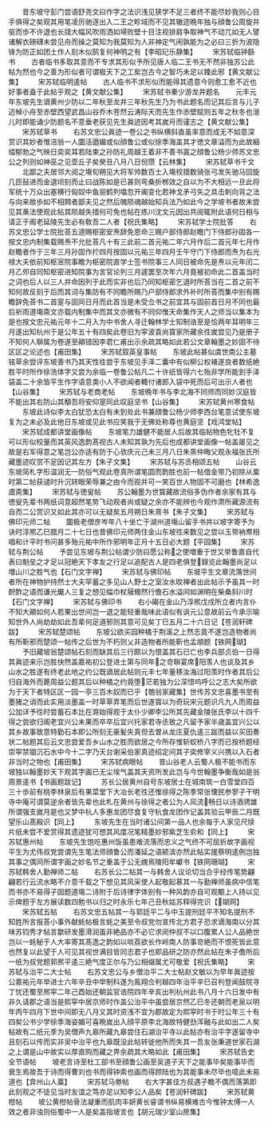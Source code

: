 <!-- { "loadSidebar": true } -->
　　昔东坡守彭门尝语舒尧文曰作字之法识浅见狭学不足三者终不能尽妙我则心目手俱得之矣观其用笔凌厉驰逐出入二王之畛域而不见其辙迹晩年独与顔鲁公周旋并驱而歩不许退也长牋大幅风吹雨洒如埽败壁十目注视排肩争取神气不动兀如无人譬诸解衣磅礴未尝见舟而操之莫知为我莫知为人非神定气闲孰能为之必曰三折为波隐锋为防正如团土作人刻木似鹄复何神明之有【李昭玘乐静集】
　　宋苏轼临钟繇书
　　古者临书多取其意而不专求其形似予所见唐人临二王书无不然非独苏公此帖为然也今之善为形似者可谓极天下之工矣岂古今之智巧未足以臻此邪【黄文献公集】
　　宋苏轼临明逺帖
　　古人临书不求形似而能得其遗意今则愈工愈不近也好事者盍于此帖乎观之【黄文献公集】
　　宋苏轼书秦少游龙井题名
　　元丰元年东坡先生谪黄州少防以二年秋至龙井三年秋先生乃为书此题名而记其后言与儿子迈棹小舟至赤壁西望武昌山谷乔木苍然云涛际天而先生作赤壁赋则五年之秋冬也溍儿时即能诵少防题名不意垂老获见先生眞迹因考其嵗月而谨志之【黄文献公集】
　　宋苏轼草书
　　右苏文忠公眞迹一卷公之书纵横斜直虽率意而成无不如意深赏识其妙者惟涪翁一人圜活遒媚或似顔鲁公或似徐季海盖其才徳文章溢而为此故絪緼郁勃之气映日奕奕耳若陆柬之孙防礼周越王着非不善书寘之顔鲁公杨少师苏文忠公之列则如神巫之见壶丘子矣癸丑八月八日倪瓒【云林集】
　　宋苏轼草书千文
　　北鄙之夫居邻大阅之塲旬朔见大将军帅数百士入塲校猎数骑张弓发矢驰马回旋几匝鼔进而金退顷刻而止曰战陈如是已甚则弯桑折桞效之自以为不大相远一旦此将军统十万众出塞横行匈奴中鱼丽鹤列噏忽开阖变化若神戈矛弓矢之具击刺向背之法与向来故歩如不相闗者鄙夫见之然后魄陨魂越始知兵法乃如此今之学坡书者故未尝见其槀法使观此帖其陨越失措何可免也帖在练川沈文元因出共阅辄附此语何日相与请正于阁老延陵先生必有敎吾二人者【祝氏集略】
　　宋苏轼学士院批答
　　右苏文忠公学士院批荅五道赐枢密安焘辞免恩命三赐户部侍郎赵瞻门下侍郎孙固各一按文忠内制集载赐焘不允批荅凡十有三此前二首元祐二年六月作后二首元年七月作赵瞻者作于三年三月孙固作扵四月按固以元祐三年四月壬午守门下侍郎而焘为右光禄大夫依前知枢宻院事瞻为枢密院直学士签书院事三人同日被命先是焘以元年闰二月乙夘自同知枢密进知院事为言官论列三月遽罢至次年六月竟被初命此二首盖当时之词也后人以三人并命因列于此而实非也后乃同知枢密乞退时所荅当在二首之前不知何故反刻于后而其词与集防有不同瞻所赐乃户部侍郎求外补时所荅而集中别有赐瞻辞免荅书二首寔与固同日月而此首当是未受佥书之前宜其与固前首日月不同也最后祈雨道塲斋文亦载内制集中而其文亦微有不同仰惟天命集作天人之师当以集本为是也按文忠元祐元年十二月入为中书舍人寻迁翰林学士知制诰至是恰两年耳明年三月遂出知杭州于是公年五十有四矣此卷旧为寜波袁尚寳家所藏余徃嵗尝见乃是册子不知何人聨属为卷遂至顚错因李君仁甫出示余疏其略如此若公文章翰墨之妙固不待区区之论述也【甫田集】
　　宋苏轼叙英皇事帖
　　东坡此帖甚似虞世南公主墓铭草余尝评东坡善书乃其天性徃尝于东坡见手泽二囊中有似柳公权褚遂良者数纸絶胜平时所作徐浩体字又尝为余临一卷鲁公帖凡二十许纸皆得六七殆非学所能到手泽袋盖二十余皆平生作字语意类小人不欲闻者輙付诸郎入袋中死而后可出示人者也【山谷集】
　　宋苏轼与老商老帖
　　东坡晩年书与李北海不同师而同妙汉庭皆不能出其右防山其頺吾将安仰寔同此叹庭坚书【山谷集】
　　宋苏轼黄州寒食帖
　　东坡此诗似李太白犹恐太白有未到处此书兼顔鲁公杨少师李西台笔意试使东坡复为之未必及此他日东坡或见此书应笑我于无佛处称尊也黄庭坚【戏鸿堂帖】
　　宋苏轼成都讲堂画像帖
　　东坡笔力雄健不能居人后故其临帖物色牝牡不复可以形似校量而其英风逸韵髙视古人未知其孰为先后也成都讲堂画像一帖盖屡见之故是右军得意之笔岂公亦适有防于心欤庆元己未三月八日朱熹仲晦父观永福张氏所藏墨迹叹赏不足因记其左方【朱子文集】
　　宋苏轼与苏丞相颂五帖
　　山谷云东坡简札字形温润无一防俗气观此卷真所谓笔圆而韵胜也前一帖借金带乃初除从槖时第二帖获谴时升沉转眼荣辱兼之由今而观并可一笑百世人物固不可磨也【林希逸鬳斋集】
　　宋苏轼与徳叟帖
　　苏公翰墨为世寳藏故流俗多伪作者余家有其与徳叟先辈书两纸词意超然笔势飞动观者尚或疑之余亦不能辨也今观作肃所藏源流有自而二公赏识又如此其亦可以无疑矣五月朔日朱熹书【朱子文集】
　　宋苏轼与佛印元师二帖
　　圜极老僧彦岑年八十坐亡于湖州道塲山留手书并以坡字寄予为诀时淳熈乙巳腊月二十七日也昔佛印元师两住金山东坡徃来数见之尝以玉带衲帬相唱和计平时书问甚多殆元祐中所作邪明年正月十五日必大题【平园集】
　　宋苏轼与荆公帖
　　予尝见东坡与荆公帖谓少防曰愿公称之使増重于世又举鲁直自代表曰魁垒之才足以冠絶天下孝友之行足以追配古人是四老俱登録览此翰墨尚足以増山川之胜气也【石门文字禅】
　　宋苏轼与佛印帖
　　东坡平生文章流落世间者所在神物护持然士大夫罕蓄之多见山人野士之室汝水旼禅者出此帖示予虽其一时酧酢之语而谦光爥人三复之想见幅巾杖屦翛然行儋石水溢间如渊明在柴桑斜川时【石门文字禅】
　　宋苏轼与佛印书
　　右小碣在金山乃淳熈戊戌所立者内言仆不知大顚如何人若果出世间岂一退之能轻重哉味此语似有讽元公意故前云今承示喻知世外人尚劫劫如此吾辈何足道邪则其意可见矣丁巳五月二十六日记【苍润轩碑跋】
　　宋苏轼楚颂帖
　　东坡公欲买园种橘于荆溪之上然志竟不遂岂造物者尚有所靳邪而楚颂一帖传之后世为不朽则乂非造物者所能靳也孟頫题【铁网瑚】
　　予旧藏坡翁楚颂帖石刻而缺其后三行颇以为恨盖其石已亡也李兵部贞伯一日得其眞迹来示岂胜快然盖嘉祐初公登进士第与同年之竒聨宴席阳羡人也谈及其乡山水之胜遂有终老此地之约公既谪居此帖则元丰七年量移汝海过阳羡时作者其后公归自海外而薨周益公题其后以种橘之约竟堕茫若独为公深惜呜呼公之志大矣所欲为于天下者特区区一园一亭三百木奴而已乎【匏翁家藏集】世传苏文忠喜墨书至有墨猪之诮而此实用淡墨盖一时草草弄笔而后世遂寳以为奇玩宋元题识凡九人而周益公加详予徃时尝蓄石本比在滁始得观于太仆少卿李公所其先藏金陵张氏李以十四千得之尝欲归阁老宜兴公未果而卒卒后宜兴托家君寺丞致之凡留予家半歳盖宜兴公以其乡故事致意特勤石本即公所刻无豪髪失真但去曽从龙庄夏仇逺三跋而益以买田奏状二帖题其后云文忠尝爱吾乡山水之胜而欲居之今所存惟斩蛟桥八字而已按桥题经崇寜禁锢沉石水中今十二字乃天台谢采伯家真迹绍定间其子奕修宰义兴携以入石者非当时之物也【甫田集】
　　宋苏轼病眼帖
　　昔山谷老人云蜀人极不能书而东坡独以翰墨妙天下观其字画已无尘埃气盖其天资所发此岂与今世翰墨争衡哉如是翁周景逺书【书画题跋记】
　　苏长公居黄州自号东坡居士在城南筑一白雪堂四百三十歩前有桃李林泉后有果菜堂下大冶长老徃还惟徐得之陈季常张懐民参寥子干明寺中庵可谓莫逆余者皆先辈也此札在黄州与徐得之者公为人风流畅日以诗酒骋雄所谓强支嵗月是也又梦中杭人多惠龙团尽食复守杭食龙团作记盖其验云甲辰二月既望乐山髙殿识【同上】
　　东坡先生在当时诸公间第一品人也余每于人家见尺牍片纸未尝不爱赏得其遗迹犹可想其风度况笔精墨妙邪紫芝生俞和【同上】
　　宋苏轼惠州帖
　　东坡先生饱吃惠州饭虽患难流落而忠义之气终不可屈折故字画视平生为尤伟叔党尝谓先生笔法师顔鲁公而潘延之语颍滨亦然此帖实援蔡明逺例岂独其事之偶同所谓字画之妙名节之重盖于公无媿焉陵阳牟巘书【铁网珊瑚】
　　宋苏轼韩舍人勤禅师二帖
　　右苏长公二帖其一与韩舍人议论切当合乎经传笔势翩翩若行云流水略不介意千载之下想见其风采使人起敬起慕其一与勤禅师虽病中信笔而书亦不易得子固题道塲二诗附于后诗律字体别有一种风韵亦自可观颙上人持以见示俾题于左方展读数四勉书以归之时永乐七年己丑秋姑苏释得完识【瑚网】
　　宋苏轼五帖
　　右苏文忠五帖其一与郭廷平二与中玉提刑廷平不知名提刑不知姓所言报荅小事外献蚝帖极言蚝之美至令叔党勿宣传北方君子恐求谪海南以分其味苏钧秀才帖言歙研发墨滑润虽非絶品亦不必它求闵仲叔不以口腹累人公人品絶世岂以一蚝秘于人大率寄其髙逸之韵如以啖荔欲长作岭南人防事竒絶而不恨死皆此意也然复以此望于人可见其视世满目皆同志君子也即品研之防亦然此帖在朱子儋所后一纸为叔党题郭熈平逺三絶气度正尔与乃公相缀属尤可敬爱【祝氏集略】
　　宋苏轼与治平二大士帖
　　右苏文忠公与乡僧治平二大士帖赵文敏以为早年眞迹按公嘉祐元年举进士六年辛丑中举制科遂为鳯翔佥判越四年治平辛巳召判登闻鼓院寻丁忧还蜀至熈寜二年己酉始还朝监官诰院四年辛亥出判杭州此书八月十六日发中有非久请郡之语当是熙寜中居京师时作盖公治平中虽尝居京然乙巳冬还朝而老泉以明年丙午四月下世中间即无八月又其时资浅不宜为郡故定为熙寜时书于时公年三十有四矣公书少学徐季海姿媚可喜晩嵗出入顔平原李北海故特健劲浑融与此如出二人矣帖故有二纸元季为吴僧声九皋所藏九皋尝住石湖治平寺以此帖亦有治平字遂留寺中且刻石以传而实非吴中治平也九皋既没此帖转徙他所而失其一吾友张秉道世家石湖之上谓是山中故实以厚直购而藏之畀余疏其大略如此【甫田集】
　　宋苏轼告史全节语帖
　　坡老言诗至杜工部书至顔鲁公画至吴道子天下之能事毕矣能事毕而衰生焉故吾于诗而得曹刘也书而得钟索也画而得顾陆也为其能事未尽毕也噫此未易道也【弇州山人藁】
　　宋苏轼马劵帖
　　右大字甚佳方叔遇子瞻不偶而落第即此刻观之不徒见当时友谊之笃亦足以知李公人品矣【苍润轩碑跋】
　　宋苏轼黄柑帖
　　坡公黄柑帖骨法凝重而肌肉丰妍黄长睿谓书纵易横难古今惟钟太傅一人效之者非浊则俗蜀中一人是矣盖指坡言也【胡元瑞少室山房集】

